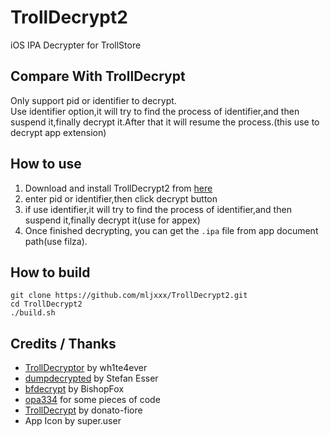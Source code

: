 # TrollDecrypt2
iOS IPA Decrypter for TrollStore

## Compare With TrollDecrypt
Only support pid or identifier to decrypt.<br/>
Use identifier option,it will try to find the process of identifier,and then suspend it,finally decrypt it.After that it will resume the process.(this use to decrypt app extension)

## How to use
1. Download and install TrollDecrypt2 from [here](https://github.com/mljxxx/TrollDecrypt2/releases)
2. enter pid or identifier,then click decrypt button
3. if use identifier,it will try to find the process of identifier,and then suspend it,finally decrypt it(use for appex)
4. Once finished decrypting, you can get the `.ipa` file from app document path(use filza).

## How to build
```
git clone https://github.com/mljxxx/TrollDecrypt2.git
cd TrollDecrypt2
./build.sh
```

## Credits / Thanks
- [TrollDecryptor](https://github.com/wh1te4ever/TrollDecryptor) by wh1te4ever
- [dumpdecrypted](https://github.com/stefanesser/dumpdecrypted) by Stefan Esser
- [bfdecrypt](https://github.com/BishopFox/bfdecrypt) by BishopFox
- [opa334](https://github.com/opa334) for some pieces of code
- [TrollDecrypt](https://github.com/donato-fiore/TrollDecrypt) by donato-fiore
- App Icon by super.user